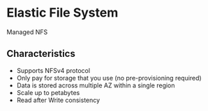 # Elastic File System

Managed NFS

## Characteristics

* Supports NFSv4 protocol
* Only pay for storage that you use (no pre-provisioning required)
* Data is stored across multiple AZ within a single region
* Scale up to petabytes
* Read after Write consistency
